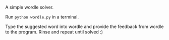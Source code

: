 A simple wordle solver.

Run `python wordle.py` in a terminal.

Type the suggested word into wordle and provide the feedback from wordle to the program. Rinse and repeat until solved :)
